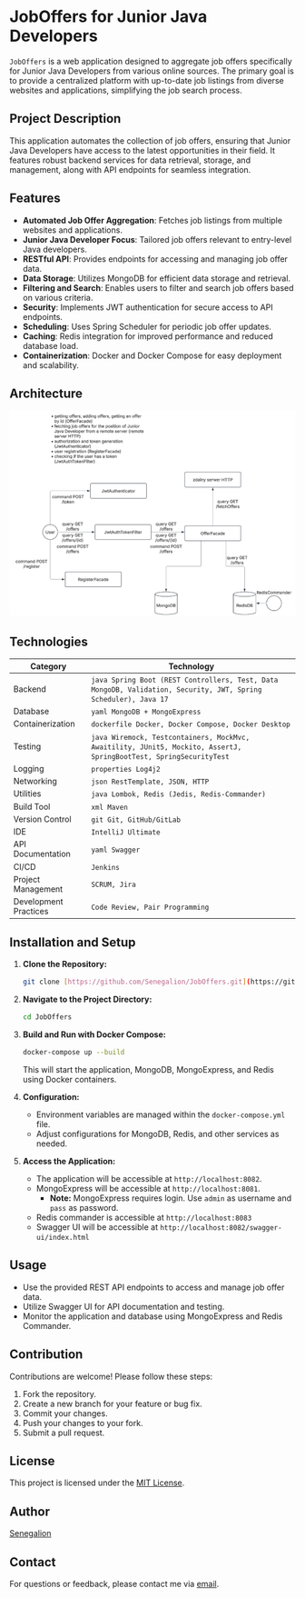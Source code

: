 # JobOffers for Junior Java Developers

`JobOffers` is a web application designed to aggregate job offers specifically for Junior Java Developers from various online sources. The primary goal is to provide a centralized platform with up-to-date job listings from diverse websites and applications, simplifying the job search process.

## Project Description

This application automates the collection of job offers, ensuring that Junior Java Developers have access to the latest opportunities in their field. It features robust backend services for data retrieval, storage, and management, along with API endpoints for seamless integration.

## Features

-   **Automated Job Offer Aggregation**: Fetches job listings from multiple websites and applications.
-   **Junior Java Developer Focus**: Tailored job offers relevant to entry-level Java developers.
-   **RESTful API**: Provides endpoints for accessing and managing job offer data.
-   **Data Storage**: Utilizes MongoDB for efficient data storage and retrieval.
-   **Filtering and Search**: Enables users to filter and search job offers based on various criteria.
-   **Security**: Implements JWT authentication for secure access to API endpoints.
-   **Scheduling**: Uses Spring Scheduler for periodic job offer updates.
-   **Caching**: Redis integration for improved performance and reduced database load.
-   **Containerization**: Docker and Docker Compose for easy deployment and scalability.

## Architecture

![Architecture Diagram](architecture/job_offers_architecture_v3.png)

## Technologies

| Category           | Technology                                                                                                                                                                                             |
| ------------------ | -------------------------------------------------------------------------------------------------------------------------------------------------------------------------------------------------------- |
| Backend            | ```java Spring Boot (REST Controllers, Test, Data MongoDB, Validation, Security, JWT, Spring Scheduler), Java 17 ```                                                                                  |
| Database           | ```yaml MongoDB + MongoExpress ```                                                                                                                                                                    |
| Containerization   | ```dockerfile Docker, Docker Compose, Docker Desktop ```                                                                                                                                               |
| Testing            | ```java Wiremock, Testcontainers, MockMvc, Awaitility, JUnit5, Mockito, AssertJ, SpringBootTest, SpringSecurityTest ```                                                                               |
| Logging            | ```properties Log4j2 ```                                                                                                                                                                              |
| Networking         | ```json RestTemplate, JSON, HTTP ```                                                                                                                                                                   |
| Utilities          | ```java Lombok, Redis (Jedis, Redis-Commander) ```                                                                                                                                                     |
| Build Tool         | ```xml Maven ```                                                                                                                                                                                       |
| Version Control    | ```git Git, GitHub/GitLab ```                                                                                                                                                                          |
| IDE                | ``` IntelliJ Ultimate ```                                                                                                                                                                            |
| API Documentation  | ```yaml Swagger ```                                                                                                                                                                                    |
| CI/CD              | ``` Jenkins ```                                                                                                                                                                                       |
| Project Management | ``` SCRUM, Jira ```                                                                                                                                                                                    |
| Development Practices| ``` Code Review, Pair Programming ```                                                                                                                                                                 |

## Installation and Setup

1.  **Clone the Repository:**

    ```bash
    git clone [https://github.com/Senegalion/JobOffers.git](https://github.com/Senegalion/JobOffers.git)
    ```

2.  **Navigate to the Project Directory:**

    ```bash
    cd JobOffers
    ```

3.  **Build and Run with Docker Compose:**

    ```bash
    docker-compose up --build
    ```

    This will start the application, MongoDB, MongoExpress, and Redis using Docker containers.

4.  **Configuration:**

    -   Environment variables are managed within the `docker-compose.yml` file.
    -   Adjust configurations for MongoDB, Redis, and other services as needed.

5.  **Access the Application:**

    -   The application will be accessible at `http://localhost:8082`.
    -   MongoExpress will be accessible at `http://localhost:8081`.
        -   **Note:** MongoExpress requires login. Use `admin` as username and `pass` as password.
    -   Redis commander is accessible at `http://localhost:8083`
    -   Swagger UI will be accessible at `http://localhost:8082/swagger-ui/index.html`

## Usage

-   Use the provided REST API endpoints to access and manage job offer data.
-   Utilize Swagger UI for API documentation and testing.
-   Monitor the application and database using MongoExpress and Redis Commander.

## Contribution

Contributions are welcome! Please follow these steps:

1.  Fork the repository.
2.  Create a new branch for your feature or bug fix.
3.  Commit your changes.
4.  Push your changes to your fork.
5.  Submit a pull request.

## License

This project is licensed under the [MIT License](LICENSE).

## Author

[Senegalion](https://github.com/Senegalion)

## Contact

For questions or feedback, please contact me via [email](mailto:lupelikan@gmail.com).
